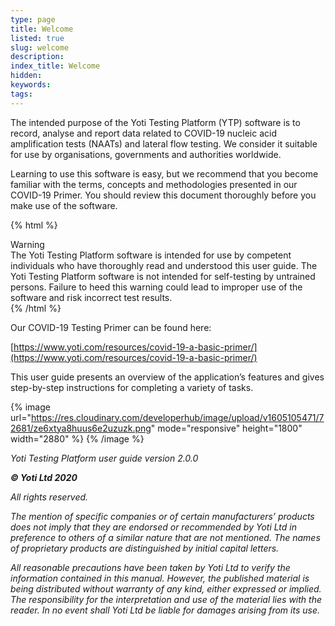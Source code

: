 ```yaml
---
type: page
title: Welcome
listed: true
slug: welcome
description: 
index_title: Welcome
hidden: 
keywords: 
tags: 
---
```


The intended purpose of the Yoti Testing Platform (YTP) software is to record, analyse and report data related to COVID-19 nucleic acid amplification tests (NAATs) and lateral flow testing. We consider it suitable for use by organisations, governments and authorities worldwide.

Learning to use this software is easy, but we recommend that you become familiar with the terms, concepts and methodologies presented in our COVID-19 Primer. You should review this document thoroughly before you make use of the software.

{% html %}
<div class="alert-BYS">
    <div class="alert-title" id="BYS">
        Warning
    </div>
    <div class="alert-text">
The Yoti Testing Platform software is intended for use by competent individuals who have thoroughly read and understood this user guide. The Yoti Testing Platform software is not intended for self-testing by untrained persons. Failure to heed this warning could lead to improper use of the software and risk incorrect test results.    <div class="alert-links"> 
    </div>
</div>
{% /html %}

Our COVID-19 Testing Primer can be found here:

[https://www.yoti.com/resources/covid-19-a-basic-primer/](https://www.yoti.com/resources/covid-19-a-basic-primer/)

This user guide presents an overview of the application’s features and gives step-by-step instructions for completing a variety of tasks.

{% image url="https://res.cloudinary.com/developerhub/image/upload/v1605105471/72681/ze6xtya8huus6e2uzuzk.png" mode="responsive" height="1800" width="2880" %}
{% /image %}

_Yoti Testing Platform user guide version 2.0.0_

**_© Yoti Ltd 2020_**

_All rights reserved._

_The mention of specific companies or of certain manufacturers’ products does not imply that they are endorsed or recommended by Yoti Ltd in preference to others of a similar nature that are not mentioned. The names of proprietary products are distinguished by initial capital letters._

_All reasonable precautions have been taken by Yoti Ltd to verify the information contained in this manual. However, the published material is being distributed without warranty of any kind, either expressed or implied. The responsibility for the interpretation and use of the material lies with the reader. In no event shall Yoti Ltd be liable for damages arising from its use._